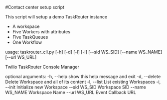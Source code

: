 #Contact center setup script

This script will setup a demo TaskRouter instance

- A workspace
- Five Workers with attributes
- Five TaskQueues 
- One Workflow

usage: taskrouter_cli.py [-h] [-d] [-l] [-i] [--sid WS_SID] [--name WS_NAME]
                         [--url WS_URL]

Twilio TaskRouter Console Manager

optional arguments:
  -h, --help      show this help message and exit
  -d, --delete    Delete Workspace and all of its content
  -l, --list      List existing Workspaces
  -i, --init      Initialize new Workspace
  --sid WS_SID    Workspace SID
  --name WS_NAME  Workspace Name
  --url WS_URL    Event Callback URL

